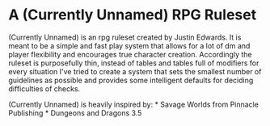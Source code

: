 A (Currently Unnamed) RPG Ruleset
=================================

(Currently Unnamed) is an rpg ruleset created by Justin Edwards.
It is meant to be a simple and fast play system that allows for a lot of dm and player flexibility and encourages true character creation.
Accordingly the ruleset is purposefully thin, instead of tables and tables full of modifiers for every situation I've tried to create
a system that sets the smallest number of guidelines as possible and provides some intelligent defaults for deciding difficulties of checks.

(Currently Unnamed) is heavily inspired by:
	* Savage Worlds from Pinnacle Publishing
	* Dungeons and Dragons 3.5
